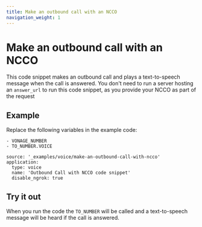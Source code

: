 ```yaml
---
title: Make an outbound call with an NCCO
navigation_weight: 1
---
```


# Make an outbound call with an NCCO

This code snippet makes an outbound call and plays a
text-to-speech message when the call is answered. You don't need to run a
server hosting an `answer_url` to run this code snippet, as you provide your
NCCO as part of the request

## Example

Replace the following variables in the example code:

```snippet_variables
- VONAGE_NUMBER
- TO_NUMBER.VOICE
```

```code_snippets
source: '_examples/voice/make-an-outbound-call-with-ncco'
application:
  type: voice
  name: 'Outbound Call with NCCO code snippet'
  disable_ngrok: true
```

## Try it out

When you run the code the `TO_NUMBER` will be called and a text-to-speech message
will be heard if the call is answered.
